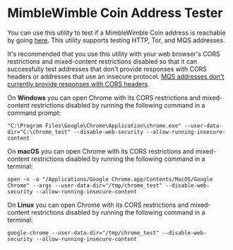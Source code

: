 # MimbleWimble Coin Address Tester

You can use this utility to test if a MimbleWimble Coin address is reachable by going [here](https://htmlpreview.github.io/?https://github.com/NicolasFlamel1/MimbleWimble-Coin-Address-Tester/blob/master/index.html). This utility supports testing HTTP, Tor, and MQS addresses.

It's recommended that you use this utility with your web browser's CORS restrictions and mixed-content restrictions disabled so that it can successfully test addresses that don't provide responses with CORS headers or addresses that use an insecure protocol. [MQS addresses don't currently provide responses with CORS headers](https://github.com/mwcproject/mwcmqs/pull/1).

On **Windows** you can open Chrome with its CORS restrictions and mixed-content restrictions disabled by running the following command in a command prompt:
```
"C:\Program Files\Google\Chrome\Application\chrome.exe" --user-data-dir="C:\chrome_test" --disable-web-security --allow-running-insecure-content
```
On **macOS** you can open Chrome with its CORS restrictions and mixed-content restrictions  disabled by running the following command in a terminal:
```
open -n -a "/Applications/Google Chrome.app/Contents/MacOS/Google Chrome" --args --user-data-dir="/tmp/chrome_test" --disable-web-security --allow-running-insecure-content
```
On **Linux** you can open Chrome with its CORS restrictions and mixed-content restrictions  disabled by running the following command in a terminal:
```
google-chrome --user-data-dir="/tmp/chrome_test" --disable-web-security --allow-running-insecure-content
```
